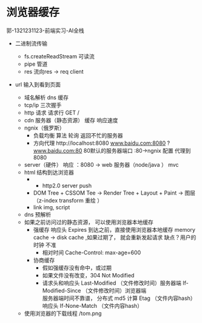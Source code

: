 # 浏览器缓存
郭-1321231123-前端实习-AI全栈

- 二进制流传输
  - fs.createReadStream 可读流
  - pipe 管道
  - res  流向res -> req client 

- url 输入到看到页面
  - 域名解析
    dns 缓存
  - tcp/ip 
    三次握手
  - http 请求
    请求行 GET  /
  - cdn 服务器（静态资源）
    缓存
    响应速度
  - ngnix（俄罗斯） 
    - 负载均衡
      算法 轮询 返回不忙的服务器 
    - 方向代理
      http://localhost:8080
      www.baidu.com:8080 ?
      www.baidu.com:80 80默认的服务器端口
      :80->ngnix  配置 代理到8080 
  - server（硬件） 响应
    ：8080 -> web 服务器（node/java ）
    mvc 
  - html 结构到达浏览器 
    - - http2.0 server push 
    - DOM Tree + CSSOM Tee -> Render Tree + Layout + Paint  -> 图层（z-index transform 重绘 ）
    - link img, script
  - dns 预解析
  - 如果之前访问过的静态资源， 可以使用浏览器本地缓存
    - 强缓存
      响应头 Expires 到达之前，直接使用浏览器本地缓存
      memory cache -> disk cache ,如果过期了， 就会重新发起请求
      缺点？用户的时钟 不准
      - 相对时间 
      Cache-Control: max-age=600
    - 协商缓存
      - 假如强缓存没有命中，或过期
      - 如果文件没有改变，304 Not Modified 
      - 请求头和响应头 
        Last-Modified （文件修改时间）服务器端 
        If-Modified-Since （文件修改时间）浏览器端  
        服务器端时间不靠谱， 分布式 
        md5 计算 
        Etag （文件内容hash） 响应头 
        If-None-Match （文件内容hash）
  - 使用浏览器的下载线程  /tom.png 
  